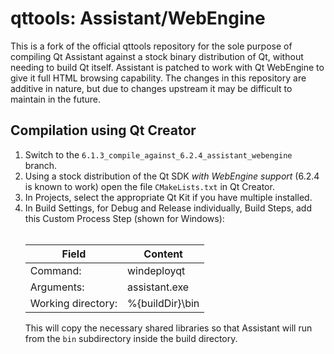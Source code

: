 # qttools: Assistant/WebEngine

This is a fork of the official qttools repository for the sole purpose of compiling Qt Assistant against a stock binary distribution of Qt, without needing to build Qt itself. Assistant is patched to work with Qt WebEngine to give it full HTML browsing capability. The changes in this repository are additive in nature, but due to changes upstream it may be difficult to maintain in the future.

## Compilation using Qt Creator

<ol>
<li> Switch to the <code>6.1.3_compile_against_6.2.4_assistant_webengine</code> branch.
  <li> Using a stock distribution of the Qt SDK <i>with WebEngine support</i> (6.2.4 is known to work) open the file <code>CMakeLists.txt</code> in Qt Creator.
<li> In Projects, select the appropriate Qt Kit if you have multiple installed.
<li> In Build Settings, for Debug and Release individually, Build Steps, add this Custom Process Step (shown for Windows):<br><br>

Field              | Content
------------------ | -------------
Command:           | windeployqt
Arguments:         | assistant.exe
Working directory: | %{buildDir}\bin

This will copy the necessary shared libraries so that Assistant will run from the <code>bin</code> subdirectory inside the build directory.
</ol>
